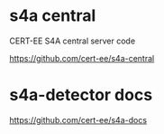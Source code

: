 # s4a central

CERT-EE S4A central server code

https://github.com/cert-ee/s4a-central

# s4a-detector docs
https://github.com/cert-ee/s4a-docs